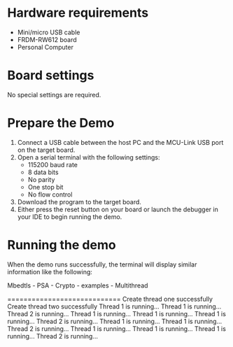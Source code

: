 Hardware requirements
=====================
- Mini/micro USB cable
- FRDM-RW612 board
- Personal Computer

Board settings
==============
No special settings are required.

Prepare the Demo
================
1.  Connect a USB cable between the host PC and the MCU-Link USB port on the target board. 
2.  Open a serial terminal with the following settings:
    - 115200 baud rate
    - 8 data bits
    - No parity
    - One stop bit
    - No flow control
3.  Download the program to the target board.
4.  Either press the reset button on your board or launch the debugger in your IDE to begin running the demo.

Running the demo
================
When the demo runs successfully, the terminal will display similar information like the following:

Mbedtls - PSA - Crypto - examples - Multithread

============================
Create thread one successfully
Create thread two successfully
Thread 1 is running...
Thread 1 is running...
Thread 2 is running...
Thread 1 is running...
Thread 1 is running...
Thread 1 is running...
Thread 2 is running...
Thread 1 is running...
Thread 1 is running...
Thread 2 is running...
Thread 1 is running...
Thread 1 is running...
Thread 1 is running...
Thread 2 is running...

